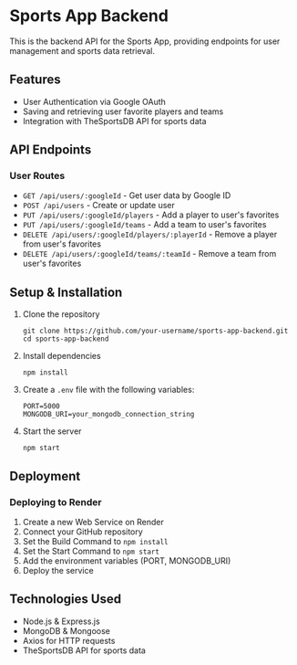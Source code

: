 # Sports App Backend

This is the backend API for the Sports App, providing endpoints for user management and sports data retrieval.

## Features

- User Authentication via Google OAuth
- Saving and retrieving user favorite players and teams
- Integration with TheSportsDB API for sports data

## API Endpoints

### User Routes

- `GET /api/users/:googleId` - Get user data by Google ID
- `POST /api/users` - Create or update user
- `PUT /api/users/:googleId/players` - Add a player to user's favorites
- `PUT /api/users/:googleId/teams` - Add a team to user's favorites
- `DELETE /api/users/:googleId/players/:playerId` - Remove a player from user's favorites
- `DELETE /api/users/:googleId/teams/:teamId` - Remove a team from user's favorites

## Setup & Installation

1. Clone the repository
   ```
   git clone https://github.com/your-username/sports-app-backend.git
   cd sports-app-backend
   ```

2. Install dependencies
   ```
   npm install
   ```

3. Create a `.env` file with the following variables:
   ```
   PORT=5000
   MONGODB_URI=your_mongodb_connection_string
   ```

4. Start the server
   ```
   npm start
   ```

## Deployment

### Deploying to Render

1. Create a new Web Service on Render
2. Connect your GitHub repository
3. Set the Build Command to `npm install`
4. Set the Start Command to `npm start`
5. Add the environment variables (PORT, MONGODB_URI)
6. Deploy the service

## Technologies Used

- Node.js & Express.js
- MongoDB & Mongoose
- Axios for HTTP requests
- TheSportsDB API for sports data